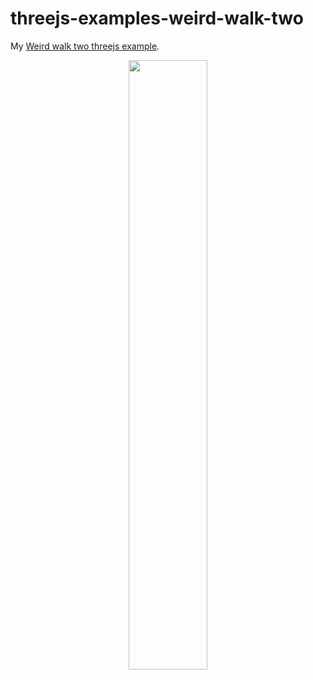 # threejs-examples-weird-walk-two

My [Weird walk two threejs example](https://dustinpfister.github.io/2022/04/25/threejs-examples-weird-walk-two/).

<div align="center">
      <a href="https://www.youtube.com/watch?v=2zV9b-XOo8g">
         <img src="https://img.youtube.com/vi/2zV9b-XOo8g/0.jpg" style="width:50%;">
      </a>
</div>